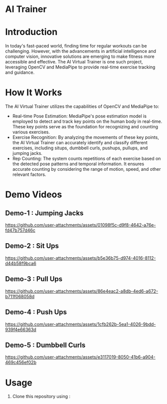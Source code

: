 # AI Trainer

# Introduction

In today's fast-paced world, finding time for regular workouts can be challenging. However, with the advancements in artificial intelligence and computer vision, innovative solutions are emerging to make fitness more accessible and effective. The AI Virtual Trainer is one such project, leveraging OpenCV and MediaPipe to provide real-time exercise tracking and guidance.

# How It Works

The AI Virtual Trainer utilizes the capabilities of OpenCV and MediaPipe to:

* Real-time Pose Estimation: MediaPipe's pose estimation model is employed to detect and track key points on the human body in real-time. These key points serve as the 
  foundation for recognizing and counting various exercises.
* Exercise Recognition: By analyzing the movements of these key points, the AI Virtual Trainer can accurately identify and classify different exercises, including situps, 
  dumbbell curls, pushups, pullups, and jumping jacks.
* Rep Counting: The system counts repetitions of each exercise based on the detected pose patterns and temporal information. It ensures accurate counting by considering the 
  range of motion, speed, and other relevant factors.

# Demo Videos

## Demo-1 : Jumping Jacks

https://github.com/user-attachments/assets/01098f5c-d9f8-4642-a76e-fd47b757d46c

## Demo-2 : Sit Ups

https://github.com/user-attachments/assets/b5e36b75-d974-4016-8112-d44b58f9bca6

## Demo-3 : Pull Ups

https://github.com/user-attachments/assets/86e4eac2-a8db-4ed6-a672-b711f068058d

## Demo-4 : Push Ups

https://github.com/user-attachments/assets/1cfb262b-5ea1-4026-9bdd-939f4e66363d

## Demo-5 : Dumbbell Curls

https://github.com/user-attachments/assets/e3117019-8050-41b6-a904-469c456ef02b

# Usage

1. Clone this repository using :

   ```
   
   ```
